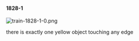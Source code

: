 #### 1828-1
![train-1828-1-0.png](https://github.com/lil-lab/nlvr/raw/master/nlvr/train/images/72/train-1828-1-0.png "train-1828-1-0.png")

there is exactly one yellow object touching any edge